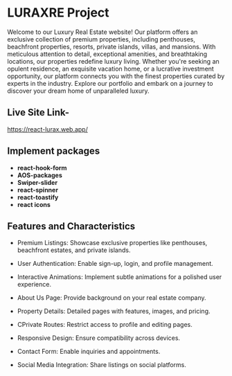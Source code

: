 # LURAXRE Project

Welcome to our Luxury Real Estate website! Our platform offers an exclusive collection of premium properties, including penthouses, beachfront properties, resorts, private islands, villas, and mansions. With meticulous attention to detail, exceptional amenities, and breathtaking locations, our properties redefine luxury living. Whether you're seeking an opulent residence, an exquisite vacation home, or a lucrative investment opportunity, our platform connects you with the finest properties curated by experts in the industry. Explore our portfolio and embark on a journey to discover your dream home of unparalleled luxury.



## Live Site Link-

https://react-lurax.web.app/


## Implement packages

- **react-hook-form**
- **AOS-packages**
- **Swiper-slider**
- **react-spinner**
- **react-toastify**
- **react icons**


## Features and Characteristics

- Premium Listings: Showcase exclusive properties like penthouses, beachfront estates, and private islands.

- User Authentication: Enable sign-up, login, and profile management.
- Interactive Animations: Implement subtle animations for a polished user experience.
- About Us Page: Provide background on your real estate company.
- Property Details: Detailed pages with features, images, and pricing.
- CPrivate Routes: Restrict access to profile and editing pages.
- Responsive Design: Ensure compatibility across devices.
- Contact Form: Enable inquiries and appointments.
- Social Media Integration: Share listings on social platforms.

